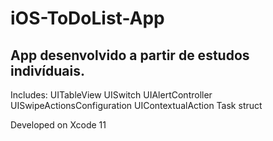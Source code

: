 # iOS-ToDoList-App


## App desenvolvido a partir de estudos indivíduais.

Includes:
UITableView
UISwitch
UIAlertController
UISwipeActionsConfiguration
UIContextualAction
Task struct


Developed on Xcode 11
